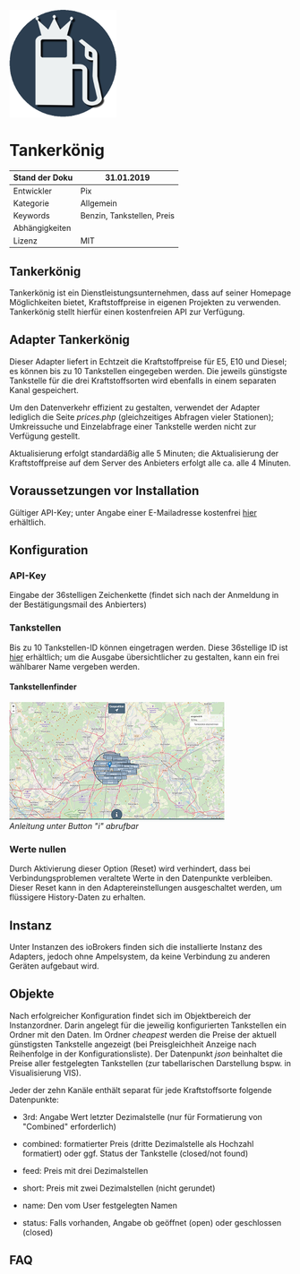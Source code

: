 ![Tankstellenfinder](media/logo.png)

Tankerkönig
===========

| Stand der Doku |31.01.2019                 |
|----------------|----------------------------|
| Entwickler     |Pix                            |
| Kategorie      |Allgemein                           |
| Keywords       |Benzin, Tankstellen, Preis |
| Abhängigkeiten |                            |
| Lizenz         |MIT                        |

Tankerkönig
-----------

Tankerkönig ist ein Dienstleistungsunternehmen, dass auf seiner Homepage
Möglichkeiten bietet, Kraftstoffpreise in eigenen Projekten zu verwenden.
Tankerkönig stellt hierfür einen kostenfreien API zur Verfügung.

Adapter Tankerkönig
-------------------

Dieser Adapter liefert in Echtzeit die Kraftstoffpreise für E5, E10 und Diesel; es können
bis zu 10 Tankstellen eingegeben werden. Die jeweils günstigste Tankstelle für
die drei Kraftstoffsorten wird ebenfalls in einem separaten Kanal gespeichert.

Um den Datenverkehr effizient zu gestalten, verwendet der Adapter lediglich die
Seite *prices.php* (gleichzeitiges Abfragen vieler Stationen); Umkreissuche und
Einzelabfrage einer Tankstelle werden nicht zur Verfügung gestellt.

Aktualisierung erfolgt standardäßig alle 5 Minuten; die Aktualisierung der Kraftstoffpreise auf dem Server des Anbieters erfolgt alle ca. alle 4 Minuten.

Voraussetzungen vor Installation
--------------------------------

Gültiger API-Key; unter Angabe einer E-Mailadresse kostenfrei
[hier](https://creativecommons.tankerkoenig.de/) erhältlich.

Konfiguration
-------------

### API-Key

Eingabe der 36stelligen Zeichenkette (findet sich nach der Anmeldung in der Bestätigungsmail des Anbierters)

### Tankstellen

Bis zu 10 Tankstellen-ID können eingetragen werden. Diese 36stellige ID ist
[hier](https://creativecommons.tankerkoenig.de/TankstellenFinder/index.html)
erhältlich; um die Ausgabe übersichtlicher zu gestalten, kann ein frei wählbarer
Name vergeben werden.

#### Tankstellenfinder

![Tankstellenfinder](media/tankstellenfinder.png)<span>  
*Anleitung unter Button "i" abrufbar*</span>

### Werte nullen

Durch Aktivierung dieser Option (Reset) wird verhindert, dass bei
Verbindungsproblemen veraltete Werte in den Datenpunkte verbleiben. Dieser
Reset kann in den Adaptereinstellungen ausgeschaltet werden, um flüssigere
History-Daten zu erhalten.

Instanz
-------

Unter Instanzen des ioBrokers finden sich die installierte Instanz des Adapters,
jedoch ohne Ampelsystem, da keine Verbindung zu anderen Geräten aufgebaut wird.

Objekte
----------

Nach erfolgreicher Konfiguration findet sich im Objektbereich der Instanzordner.
Darin angelegt für die jeweilig konfigurierten Tankstellen ein Ordner mit den
Daten. Im Ordner *cheapest* werden die Preise der aktuell günstigsten Tankstelle
angezeigt (bei Preisgleichheit Anzeige nach Reihenfolge in der
Konfigurationsliste). Der Datenpunkt *json* beinhaltet die Preise aller
festgelegten Tankstellen (zur tabellarischen Darstellung bspw. in Visualisierung
VIS).

Jeder der zehn Kanäle enthält separat für jede Kraftstoffsorte folgende
Datenpunkte:

-   3rd: Angabe Wert letzter Dezimalstelle (nur für Formatierung von "Combined" erforderlich)

-   combined: formatierter Preis (dritte Dezimalstelle als Hochzahl formatiert)
    oder ggf. Status der Tankstelle (closed/not found)

-   feed: Preis mit drei Dezimalstellen

-   short: Preis mit zwei Dezimalstellen (nicht gerundet)

-   name: Den vom User festgelegten Namen

-   status: Falls vorhanden, Angabe ob geöffnet (open) oder geschlossen (closed)

FAQ
-----------
